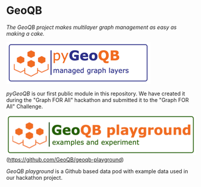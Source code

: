 # GeoQB

_The GeoQB project makes multilayer graph management as easy as making a cake._

[![temp_logo](pyGeoQB/docs/temp_logo.png)](https://github.com/GeoQB/geoqb/tree/main/pyGeoQB)

_pyGeoQB_ is our first public module in this repository. We have created it during the "Graph FOR All" hackathon and submitted it to the "Graph FOR All" Challenge.

![img.png](pyGeoQB/docs/temp_logo_pg.png)(https://github.com/GeoQB/geoqb-playground)

_GeoQB playground_ is a Github based data pod with example data used in our hackathon project.


